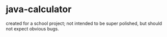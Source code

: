 # java-calculator
created for a school project; not intended to be super polished, but should not expect obvious bugs.
